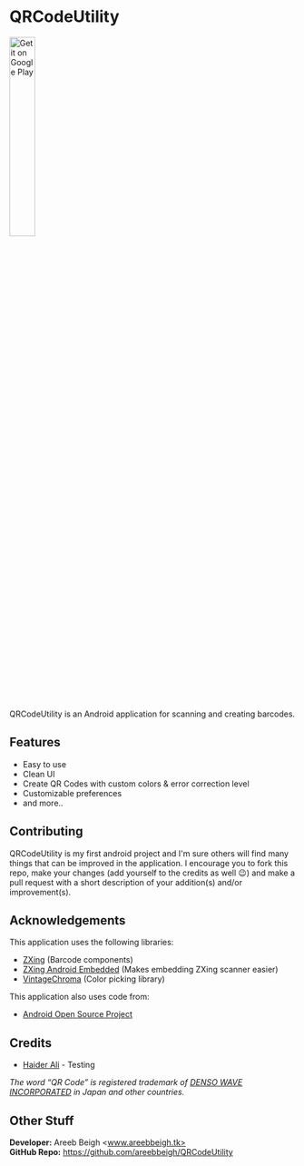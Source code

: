 # QRCodeUtility
<a href='https://play.google.com/store/apps/details?id=com.areebbeigh.qrcodeutility&utm_source=global_co&utm_medium=prtnr&utm_content=Mar2515&utm_campaign=PartBadge&pcampaignid=MKT-Other-global-all-co-prtnr-py-PartBadge-Mar2515-1'><img alt='Get it on Google Play' width="30%" height="30%" src='https://play.google.com/intl/en_us/badges/images/generic/en_badge_web_generic.png'/></a><br>

QRCodeUtility is an Android application for scanning and creating barcodes.

## Features
<ul>
  <li>Easy to use</li>
  <li>Clean UI</li>
  <li>Create QR Codes with custom colors & error correction level</li>
  <li>Customizable preferences</li>
  <li>and more..</li>
</ul>

## Contributing
QRCodeUtility is my first android project and I'm sure others will find many things that can be improved in the application. I encourage
you to fork this repo, make your changes (add yourself to the credits as well :wink:) and make a pull request with a short description
of your addition(s) and/or improvement(s).

## Acknowledgements
This application uses the following libraries:

<ul>
  <li><a href="https://github.com/zxing/zxing/">ZXing</a> (Barcode components)</li>
  <li><a href="https://github.com/journeyapps/zxing-android-embedded">ZXing Android Embedded</a> (Makes embedding ZXing scanner easier)</li>
  <li><a href="https://github.com/MrBIMC/VintageChroma">VintageChroma</a> (Color picking library)</li>
</ul>

This application also uses code from:
<ul>
  <li><a href="http://source.android.com">Android Open Source Project</a></li>
</ul>

## Credits
<ul>
  <li><a href="https://github.com/haideralipunjabi/">Haider Ali</a> - Testing</li>
</ul>

<i>The word “QR Code” is registered trademark of <a href="http://www.denso-wave.com/en/en/">DENSO WAVE INCORPORATED</a> in Japan and other countries.</i>

## Other Stuff
**Developer:** Areeb Beigh <www.areebbeigh.tk> <br/>
**GitHub Repo:** https://github.com/areebbeigh/QRCodeUtility
